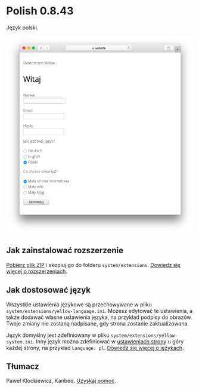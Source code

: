 # Polish 0.8.43

Język polski.

<p align="center"><img src="SCREENSHOT.png" alt="Zrzut ekranu"></p>

## Jak zainstalować rozszerzenie

[Pobierz plik ZIP](https://github.com/annaesvensson/yellow-language/raw/main/downloads/polish.zip) i skopiuj go do folderu `system/extensions`. [Dowiedz się więcej o rozszerzeniach](https://github.com/annaesvensson/yellow-update).

## Jak dostosować język

Wszystkie ustawienia językowe są przechowywane w pliku `system/extensions/yellow-language.ini`. Możesz edytować te ustawienia, a także dodawać własne ustawienia języka, na przykład podpisy do obrazów. Twoje zmiany nie zostaną nadpisane, gdy strona zostanie zaktualizowana.

Język domyślny jest zdefiniowany w pliku `system/extensions/yellow-system.ini`. Inny język można zdefiniować w [ustawieniach strony](https://github.com/annaesvensson/yellow-core#settings-page) u góry każdej strony, na przykład `Language: pl`. [Dowiedz się więcej o językach](https://datenstrom.se/yellow/help/how-to-customise-a-language).

## Tłumacz

Paweł Klockiewicz, Kanbeq. [Uzyskaj pomoc](https://datenstrom.se/yellow/help/).
